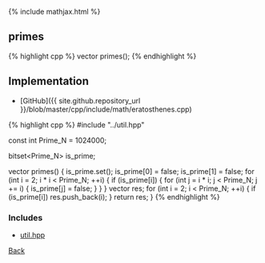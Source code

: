 {% include mathjax.html %}

## primes

{% highlight cpp %}
vector<int> primes();
{% endhighlight %}

## Implementation

- [GitHub]({{ site.github.repository_url }}/blob/master/cpp/include/math/eratosthenes.cpp)

{% highlight cpp %}
#include "../util.hpp"

const int Prime_N = 1024000;

bitset<Prime_N> is_prime;

vector<int> primes() {
  is_prime.set();
  is_prime[0] = false;
  is_prime[1] = false;
  for (int i = 2; i * i < Prime_N; ++i) {
    if (is_prime[i]) {
      for (int j = i * i; j < Prime_N; j += i) {
        is_prime[j] = false;
      }
    }
  }
  vector<int> res;
  for (int i = 2; i < Prime_N; ++i) {
    if (is_prime[i])
      res.push_back(i);
  }
  return res;
}
{% endhighlight %}

### Includes

- [util.hpp](../util)

[Back](../..)
